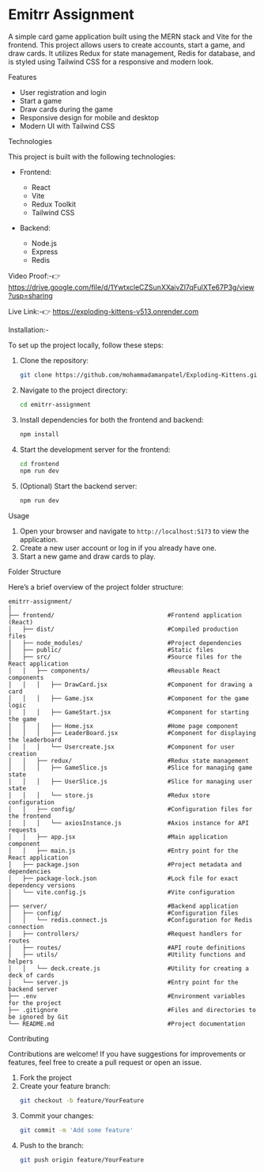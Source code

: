 # Emitrr Assignment

A simple card game application built using the MERN stack and Vite for the frontend. This project allows users to create accounts, start a game, and draw cards. It utilizes Redux for state management, Redis for database, and is styled using Tailwind CSS for a responsive and modern look.

Features

- User registration and login
- Start a game
- Draw cards during the game
- Responsive design for mobile and desktop
- Modern UI with Tailwind CSS

Technologies

This project is built with the following technologies:

- Frontend:
  - React
  - Vite
  - Redux Toolkit
  - Tailwind CSS

- Backend:
  - Node.js
  - Express
  - Redis
  
Video Proof:-👉
https://drive.google.com/file/d/1YwtxcleCZSunXXaivZl7qFulXTe67P3g/view?usp=sharing

Live Link:-👉
https://exploding-kittens-v513.onrender.com

Installation:-

To set up the project locally, follow these steps:

1. Clone the repository:
   ```bash
   git clone https://github.com/mohammadamanpatel/Exploding-Kittens.git
   ```

2. Navigate to the project directory:
   ```bash
   cd emitrr-assignment
   ```

3. Install dependencies for both the frontend and backend:
   ```bash
   npm install
   ```

5. Start the development server for the frontend:
   ```bash
   cd frontend
   npm run dev
   ```

6. (Optional) Start the backend server:
   ```bash
   npm run dev
   ```

Usage

1. Open your browser and navigate to `http://localhost:5173` to view the application.
2. Create a new user account or log in if you already have one.
3. Start a new game and draw cards to play.

Folder Structure

Here’s a brief overview of the project folder structure:

```
emitrr-assignment/
│
├── frontend/                                #Frontend application (React)
│   ├── dist/                                #Compiled production files
│   ├── node_modules/                        #Project dependencies
│   ├── public/                              #Static files
│   ├── src/                                 #Source files for the React application
│   │   ├── components/                      #Reusable React components
│   │   │   ├── DrawCard.jsx                 #Component for drawing a card
│   │   │   ├── Game.jsx                     #Component for the game logic
│   │   │   ├── GameStart.jsx                #Component for starting the game
│   │   │   ├── Home.jsx                     #Home page component
│   │   │   ├── LeaderBoard.jsx              #Component for displaying the leaderboard
│   │   │   └── Usercreate.jsx               #Component for user creation
│   │   ├── redux/                           #Redux state management
│   │   │   ├── GameSlice.js                 #Slice for managing game state
│   │   │   ├── UserSlice.js                 #Slice for managing user state
│   │   │   └── store.js                     #Redux store configuration
│   │   ├── config/                          #Configuration files for the frontend
│   │   │   └── axiosInstance.js             #Axios instance for API requests
│   │   ├── app.jsx                          #Main application component
│   │   ├── main.js                          #Entry point for the React application
│   ├── package.json                         #Project metadata and dependencies
│   ├── package-lock.json                    #Lock file for exact dependency versions
│   └── vite.config.js                       #Vite configuration
│
├── server/                                  #Backend application
│   ├── config/                              #Configuration files
│   │   └── redis.connect.js                 #Configuration for Redis connection
│   ├── controllers/                         #Request handlers for routes
│   ├── routes/                              #API route definitions
│   ├── utils/                               #Utility functions and helpers
│   │   └── deck.create.js                   #Utility for creating a deck of cards
│   └── server.js                            #Entry point for the backend server
├── .env                                     #Environment variables for the project
├── .gitignore                               #Files and directories to be ignored by Git
└── README.md                                #Project documentation
```

Contributing

Contributions are welcome! If you have suggestions for improvements or features, feel free to create a pull request or open an issue.

1. Fork the project
2. Create your feature branch:
   ```bash
   git checkout -b feature/YourFeature
   ```
3. Commit your changes:
   ```bash
   git commit -m 'Add some feature'
   ```
4. Push to the branch:
   ```bash
   git push origin feature/YourFeature
   ```
